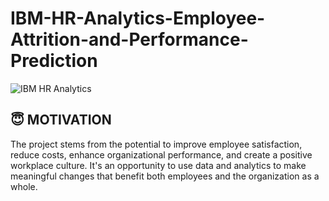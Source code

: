 # IBM-HR-Analytics-Employee-Attrition-and-Performance-Prediction

![IBM HR Analytics]([https://github.com/your-username/your-repo-name/blob/main/Screenshot%202025-04-13%20025700.png?raw=true](https://github.com/AyaElbendary97/HR-ANALYTICS/blob/main/analytics%20(2).png))
## 😇 MOTIVATION
The project stems from the potential to improve employee satisfaction, reduce costs, enhance organizational performance, and create a positive workplace culture. It's an opportunity to use data and analytics to make meaningful changes that benefit both employees and the organization as a whole.
